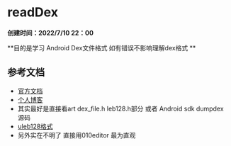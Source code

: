 # readDex

**创建时间：2022/7/10 22：00**

**目的是学习 Android Dex文件格式 如有错误不影响理解dex格式 **

## 参考文档

- [官方文档](https://source.android.com/devices/tech/dalvik/dex-format?hl=zh-cn#header-item)
- [个人博客](http://gnaixx.cc/2016/11/26/20161126dex-file/?spm=a2c6h.12873639.article-detail.6.3b706599zoWYmO)
- 其实最好是直接看art dex_file.h leb128.h部分  或者 Android sdk dumpdex 源码
- [uleb128格式](https://github.com/berryjam/berryjam.github.io/blob/master/_posts/2019-09-01-LEB128(Little-Endian%20Base%20128)%E6%A0%BC%E5%BC%8F%E4%BB%8B%E7%BB%8D.md#2-uleb128unsigned-leb128%E6%97%A0%E7%AC%A6%E5%8F%B7%E6%95%B4%E6%95%B0%E7%BC%96%E7%A0%81)
- 另外实在不明了 直接用010editor 最为直观